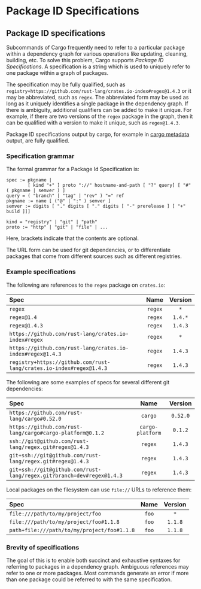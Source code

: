 # Package ID Specifications

## Package ID specifications

Subcommands of Cargo frequently need to refer to a particular package within a
dependency graph for various operations like updating, cleaning, building, etc.
To solve this problem, Cargo supports *Package ID Specifications*. A specification
is a string which is used to uniquely refer to one package within a graph of
packages.

The specification may be fully qualified, such as
`registry+https://github.com/rust-lang/crates.io-index#regex@1.4.3` or it may be
abbreviated, such as `regex`. The abbreviated form may be used as long as it
uniquely identifies a single package in the dependency graph. If there is
ambiguity, additional qualifiers can be added to make it unique. For example,
if there are two versions of the `regex` package in the graph, then it can be
qualified with a version to make it unique, such as `regex@1.4.3`.

Package ID specifications output by cargo, for example in [cargo metadata](../commands/cargo-metadata.md) output, are fully qualified.

### Specification grammar

The formal grammar for a Package Id Specification is:

```notrust
spec := pkgname |
        [ kind "+" ] proto "://" hostname-and-path [ "?" query] [ "#" ( pkgname | semver ) ]
query = ( "branch" | "tag" | "rev" ) "=" ref
pkgname := name [ ("@" | ":" ) semver ]
semver := digits [ "." digits [ "." digits [ "-" prerelease ] [ "+" build ]]]

kind = "registry" | "git" | "path"
proto := "http" | "git" | "file" | ...
```

Here, brackets indicate that the contents are optional.

The URL form can be used for git dependencies, or to differentiate packages
that come from different sources such as different registries.

### Example specifications

The following are references to the `regex` package on `crates.io`:

| Spec                                                              | Name    | Version |
|:------------------------------------------------------------------|:-------:|:-------:|
| `regex`                                                           | `regex` | `*`     |
| `regex@1.4`                                                       | `regex` | `1.4.*` |
| `regex@1.4.3`                                                     | `regex` | `1.4.3` |
| `https://github.com/rust-lang/crates.io-index#regex`              | `regex` | `*`     |
| `https://github.com/rust-lang/crates.io-index#regex@1.4.3`        | `regex` | `1.4.3` |
| `registry+https://github.com/rust-lang/crates.io-index#regex@1.4.3` | `regex` | `1.4.3` |

The following are some examples of specs for several different git dependencies:

| Spec                                                       | Name             | Version  |
|:-----------------------------------------------------------|:----------------:|:--------:|
| `https://github.com/rust-lang/cargo#0.52.0`                | `cargo`          | `0.52.0` |
| `https://github.com/rust-lang/cargo#cargo-platform@0.1.2`  | <nobr>`cargo-platform`</nobr> | `0.1.2`  |
| `ssh://git@github.com/rust-lang/regex.git#regex@1.4.3`     | `regex`          | `1.4.3`  |
| `git+ssh://git@github.com/rust-lang/regex.git#regex@1.4.3` | `regex`          | `1.4.3`  |
| `git+ssh://git@github.com/rust-lang/regex.git?branch=dev#regex@1.4.3` | `regex`          | `1.4.3`  |

Local packages on the filesystem can use `file://` URLs to reference them:

| Spec                                        | Name  | Version |
|:--------------------------------------------|:-----:|:-------:|
| `file:///path/to/my/project/foo`            | `foo` | `*`     |
| `file:///path/to/my/project/foo#1.1.8`      | `foo` | `1.1.8` |
| `path+file:///path/to/my/project/foo#1.1.8` | `foo` | `1.1.8` |

### Brevity of specifications

The goal of this is to enable both succinct and exhaustive syntaxes for
referring to packages in a dependency graph. Ambiguous references may refer to
one or more packages. Most commands generate an error if more than one package
could be referred to with the same specification.
